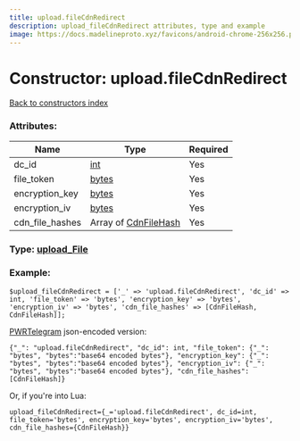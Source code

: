 ```yaml
---
title: upload.fileCdnRedirect
description: upload_fileCdnRedirect attributes, type and example
image: https://docs.madelineproto.xyz/favicons/android-chrome-256x256.png
---
```

# Constructor: upload.fileCdnRedirect  
[Back to constructors index](index.md)



### Attributes:

| Name     |    Type       | Required |
|----------|---------------|----------|
|dc\_id|[int](../types/int.md) | Yes|
|file\_token|[bytes](../types/bytes.md) | Yes|
|encryption\_key|[bytes](../types/bytes.md) | Yes|
|encryption\_iv|[bytes](../types/bytes.md) | Yes|
|cdn\_file\_hashes|Array of [CdnFileHash](../types/CdnFileHash.md) | Yes|



### Type: [upload\_File](../types/upload_File.md)


### Example:

```
$upload_fileCdnRedirect = ['_' => 'upload.fileCdnRedirect', 'dc_id' => int, 'file_token' => 'bytes', 'encryption_key' => 'bytes', 'encryption_iv' => 'bytes', 'cdn_file_hashes' => [CdnFileHash, CdnFileHash]];
```  

[PWRTelegram](https://pwrtelegram.xyz) json-encoded version:

```
{"_": "upload.fileCdnRedirect", "dc_id": int, "file_token": {"_": "bytes", "bytes":"base64 encoded bytes"}, "encryption_key": {"_": "bytes", "bytes":"base64 encoded bytes"}, "encryption_iv": {"_": "bytes", "bytes":"base64 encoded bytes"}, "cdn_file_hashes": [CdnFileHash]}
```


Or, if you're into Lua:  


```
upload_fileCdnRedirect={_='upload.fileCdnRedirect', dc_id=int, file_token='bytes', encryption_key='bytes', encryption_iv='bytes', cdn_file_hashes={CdnFileHash}}

```


